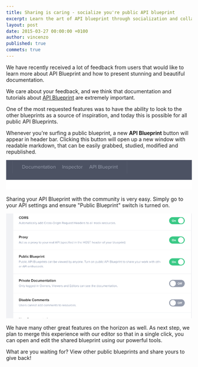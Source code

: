 ```yaml
---
title: Sharing is caring - socialize you're public API blueprint
excerpt: Learn the art of API blueprint through socialization and collaboration.
layout: post
date: 2015-03-27 00:00:00 +0100
author: vincenzo
published: true
commets: true
---
```


We have recently received a lot of feedback from users that would like to learn more about API Blueprint and how to present stunning and beautiful documentation.

We care about your feedback, and we think that documentation and tutorials about [API Blueprint](http://apiblueprint.org) are extremely important.

One of the most requested features was to have the ability to look to the other blueprints as a source of inspiration, and today this is possible for all public API Blueprints.

Whenever you're surfing a public blueprint, a new **API Blueprint** button will appear in header bar. Clicking this button will open up a new window with readable markdown, that can be easily grabbed, studied, modified and republished.

<img src="/images/2015-02-18-ApiBlueprint-button/apiblueprintbutton.png" />

Sharing your API Blueprint with the community is very easy. Simply go to your API settings and ensure "Public Blueprint" switch is turned on.

<img src="/images/2015-02-18-ApiBlueprint-button/settings.png" />

We have many other great features on the horizon as well. As next step, we plan to merge this experience with our editor so that in a single click, you can open and edit the shared blueprint using our powerful tools.

What are you waiting for? View other public blueprints and share yours to give back!
